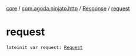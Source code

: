 [core](../../index.md) / [com.agoda.ninjato.http](../index.md) / [Response](index.md) / [request](./request.md)

# request

`lateinit var request: `[`Request`](../-request/index.md)